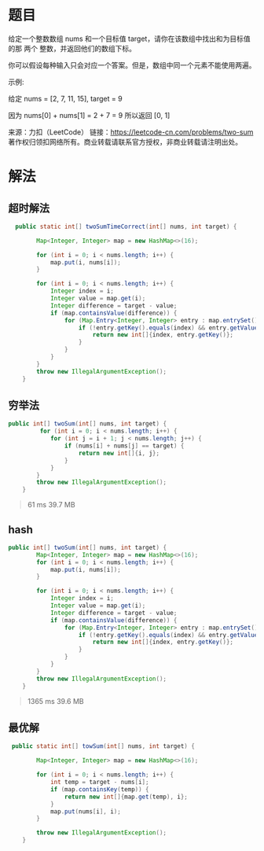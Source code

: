 # 题目

给定一个整数数组 nums 和一个目标值 target，请你在该数组中找出和为目标值的那 两个 整数，并返回他们的数组下标。

你可以假设每种输入只会对应一个答案。但是，数组中同一个元素不能使用两遍。

 

示例:

给定 nums = [2, 7, 11, 15], target = 9

因为 nums[0] + nums[1] = 2 + 7 = 9
所以返回 [0, 1]

来源：力扣（LeetCode）
链接：https://leetcode-cn.com/problems/two-sum
著作权归领扣网络所有。商业转载请联系官方授权，非商业转载请注明出处。



# 解法

## 超时解法

```java
  public static int[] twoSumTimeCorrect(int[] nums, int target) {

        Map<Integer, Integer> map = new HashMap<>(16);

        for (int i = 0; i < nums.length; i++) {
            map.put(i, nums[i]);
        }

        for (int i = 0; i < nums.length; i++) {
            Integer index = i;
            Integer value = map.get(i);
            Integer difference = target - value;
            if (map.containsValue(difference)) {
                for (Map.Entry<Integer, Integer> entry : map.entrySet()) {
                    if (!entry.getKey().equals(index) && entry.getValue().equals(difference)) {
                        return new int[]{index, entry.getKey()};
                    }
                }
            }
        }
        throw new IllegalArgumentException();
    }
```

## 穷举法

```java
public int[] twoSum(int[] nums, int target) {
         for (int i = 0; i < nums.length; i++) {
            for (int j = i + 1; j < nums.length; j++) {
                if (nums[i] + nums[j] == target) {
                    return new int[]{i, j};
                }
            }
        }
        throw new IllegalArgumentException();
    }
```

>  61 ms  39.7 MB 

## hash

```java
public int[] twoSum(int[] nums, int target) {
        Map<Integer, Integer> map = new HashMap<>(16);
        for (int i = 0; i < nums.length; i++) {
            map.put(i, nums[i]);
        }

        for (int i = 0; i < nums.length; i++) {
            Integer index = i;
            Integer value = map.get(i);
            Integer difference = target - value;
            if (map.containsValue(difference)) {
                for (Map.Entry<Integer, Integer> entry : map.entrySet()) {
                    if (!entry.getKey().equals(index) && entry.getValue().equals(difference)) {
                        return new int[]{index, entry.getKey()};
                    }
                }
            }
        }
        throw new IllegalArgumentException();
    }
```

>  1365 ms	39.6 MB

## 最优解

```java
 public static int[] towSum(int[] nums, int target) {

        Map<Integer, Integer> map = new HashMap<>(16);

        for (int i = 0; i < nums.length; i++) {
            int temp = target - nums[i];
            if (map.containsKey(temp)) {
                return new int[]{map.get(temp), i};
            }
            map.put(nums[i], i);
        }

        throw new IllegalArgumentException();
    }
```

